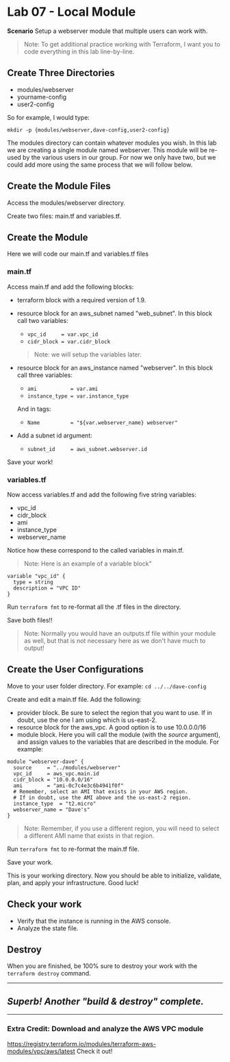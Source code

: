 # Lab 07 - Local Module

**Scenario** Setup a webserver module that multiple users can work with.

> Note: To get additional practice working with Terraform, I want you to code everything in this lab line-by-line.

## Create Three Directories

- modules/webserver
- yourname-config
- user2-config

So for example, I would type:

`mkdir -p {modules/webserver,dave-config,user2-config}`

The modules directory can contain whatever modules you wish. In this lab we are creating a single module named webserver.
This module will be re-used by the various users in our group. For now we only have two, but we could add more using the same process that we will follow below.

## Create the Module Files

Access the modules/webserver directory.

Create two files: main.tf and variables.tf.

## Create the Module

Here we will code our main.tf and variables.tf files

### main.tf

Access main.tf and add the following blocks:

- terraform block with a required version of 1.9.
- resource block for an aws_subnet named "web_subnet". In this block call two variables:
  - `vpc_id     = var.vpc_id`
  - `cidr_block = var.cidr_block`
  > Note: we will setup the variables later.
- resource block for an aws_instance named "webserver". In this block call three variables:
  - `ami           = var.ami`
  - `instance_type = var.instance_type`
  
  And in tags:
  - `Name          = "${var.webserver_name} webserver"`
- Add a subnet id argument:
  - `subnet_id     = aws_subnet.webserver.id`

Save your work!

### variables.tf

Now access variables.tf and add the following five string variables:

- vpc_id
- cidr_block
- ami
- instance_type
- webserver_name

Notice how these correspond to the called variables in main.tf.

> Note: Here is an example of a variable block"

  ```hcl
  variable "vpc_id" {
    type = string
    description = "VPC ID"
  }
  ```

Run `terraform fmt` to re-format all the .tf files in the directory.

Save both files!!

> Note: Normally you would have an outputs.tf file within your module as well, but that is not necessary here as we don't have much to output!

## Create the User Configurations

Move to your user folder directory. For example:
`cd ../../dave-config`

Create and edit a main.tf file. Add the following:

- provider block. Be sure to select the region that you want to use. If in doubt, use the one I am using which is us-east-2.
- resource block for the aws_vpc. A good option is to use 10.0.0.0/16
- module block. Here you will call the module (with the *source* argument), and assign values to the variables that are described in the module. For example:

```hcl
module "webserver-dave" {
  source     = "../modules/webserver"
  vpc_id     = aws_vpc.main.id
  cidr_block = "10.0.0.0/16"
  ami        = "ami-0c7c4e3c6b4941f0f"
  # Remember, select an AMI that exists in your AWS region.
  # If in doubt, use the AMI above and the us-east-2 region.
  instance_type  = "t2.micro"
  webserver_name = "Dave's"
}
```

> Note: Remember, if you use a different region, you will need to select a different AMI name that exists in that region.

Run `terraform fmt` to re-format the main.tf file.

Save your work.

This is your working directory. Now you should be able to initialize, validate, plan, and apply your infrastructure. Good luck!

## Check your work
- Verify that the instance is running in the AWS console.
- Analyze the state file.

## Destroy
When you are finished, be 100% sure to destroy your work with the `terraform destroy` command.

---
## *Superb! Another "build & destroy" complete.*
---

### Extra Credit: Download and analyze the AWS VPC module
https://registry.terraform.io/modules/terraform-aws-modules/vpc/aws/latest
Check it out! 
